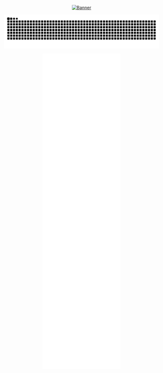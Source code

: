 <div align="center">

  [![Banner](https://svg-banners.vercel.app/api?type=rainbow&text1=thekovie%20&width=800&height=400)](https://github.com/thekovie)

  [![Snake](https://raw.githubusercontent.com/thekovie/thekovie/assets/github-snake.svg)](https://github.com/thekovie)
 
  [![Metrics](https://raw.githubusercontent.com/thekovie/thekovie/assets/github-metrics.svg)](https://github.com/thekovie)
  
</div>  

<!--
  <hr />
  
  ### Playing now
  [![Spotify](https://spotify-readme-embed.vercel.app/api/spotify?background_color=0d1117&border_color=ffffff)](https://open.spotify.com/user/12165976541)

</div>  



**thekovie/thekovie** is a ✨ _special_ ✨ repository because its `README.md` (this file) appears on your GitHub profile.

Here are some ideas to get you started:

- 🔭 I’m currently working on ...
- 🌱 I’m currently learning ...
- 👯 I’m looking to collaborate on ...
- 🤔 I’m looking for help with ...
- 💬 Ask me about ...
- 📫 How to reach me: ...
- 😄 Pronouns: ...
- ⚡ Fun fact: ...
-->
